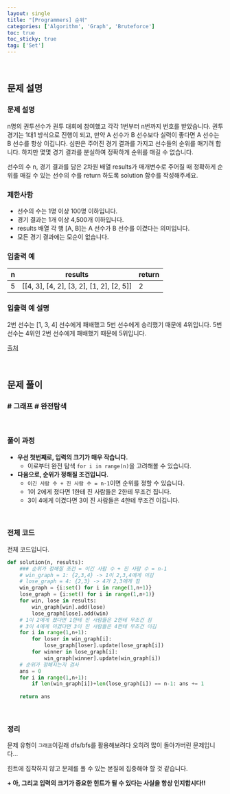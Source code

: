 ```yaml
---
layout: single
title: "[Programmers] 순위"
categories: ['Algorithm', 'Graph', 'Bruteforce']
toc: true
toc_sticky: true
tag: ['Set']
---
```




<br>

## 문제 설명

### 문제 설명

n명의 권투선수가 권투 대회에 참여했고 각각 1번부터 n번까지 번호를 받았습니다. 권투 경기는 1대1 방식으로 진행이 되고, 만약 A 선수가 B 선수보다 실력이 좋다면 A 선수는 B 선수를 항상 이깁니다. 심판은 주어진 경기 결과를 가지고 선수들의 순위를 매기려 합니다. 하지만 몇몇 경기 결과를 분실하여 정확하게 순위를 매길 수 없습니다.

선수의 수 n, 경기 결과를 담은 2차원 배열 results가 매개변수로 주어질 때 정확하게 순위를 매길 수 있는 선수의 수를 return 하도록 solution 함수를 작성해주세요.

### 제한사항

* 선수의 수는 1명 이상 100명 이하입니다.
* 경기 결과는 1개 이상 4,500개 이하입니다.
* results 배열 각 행 [A, B]는 A 선수가 B 선수를 이겼다는 의미입니다.
* 모든 경기 결과에는 모순이 없습니다.

### 입출력 예

| n    | results                                  | return |
| ---- | ---------------------------------------- | ------ |
| 5    | [[4, 3], [4, 2], [3, 2], [1, 2], [2, 5]] | 2      |

### 입출력 예 설명

2번 선수는 [1, 3, 4] 선수에게 패배했고 5번 선수에게 승리했기 때문에 4위입니다.
5번 선수는 4위인 2번 선수에게 패배했기 때문에 5위입니다.

[출처](http://contest.usaco.org/JAN08.htm)

<br>

## 문제 풀이

### \# 그래프 \# 완전탐색

<br>

### 풀이 과정

* **우선 첫번째로, 입력의 크기가 매우 작습니다.**
  * 이로부터 완전 탐색 `for i in range(n)`을 고려해볼 수 있습니다. 
* **다음으로, 순위가 정해질 조건입니다.**
  * `이긴 사람 수 + 진 사람 수 = n-1`이면 순위를 정할 수 있습니다. 
  * 1이 2에게 졌다면 1한테 진 사람들은 2한테 무조건 집니다. 
  * 3이 4에게 이겼다면 3이 진 사람들은 4한테 무조건 이깁니다. 

<br>

### 전체 코드

전체 코드입니다. 

```python
def solution(n, results):
    ### 순위가 정해질 조건 = 이긴 사람 수 + 진 사람 수 = n-1
    # win_graph = 1: {2,3,4} -> 1이 2,3,4에게 이김
    # lose_graph = 4: {2,3} -> 4가 2,3에게 짐
    win_graph = {i:set() for i in range(1,n+1)}
    lose_graph = {i:set() for i in range(1,n+1)}
    for win, lose in results:
        win_graph[win].add(lose)
        lose_graph[lose].add(win)
    # 1이 2에게 졌다면 1한테 진 사람들은 2한테 무조건 짐
    # 3이 4에게 이겼다면 3이 진 사람들은 4한테 무조건 이김
    for i in range(1,n+1):
        for loser in win_graph[i]:
            lose_graph[loser].update(lose_graph[i])
        for winner in lose_graph[i]:
            win_graph[winner].update(win_graph[i])
    # 순위가 정해지는지 검사
    ans = 0
    for i in range(1,n+1):
        if len(win_graph[i])+len(lose_graph[i]) == n-1: ans += 1
    
    return ans
```

<br>

### 정리

문제 유형이 `그래프`이길래 dfs/bfs를 활용해보려다 오히려 많이 돌아가버린 문제입니다...

힌트에 집착하지 않고 문제를 풀 수 있는 본질에 집중해야 할 것 같습니다. 

**+ 아, 그리고 입력의 크기가 중요한 힌트가 될 수 있다는 사실을 항상 인지합시다!!**







